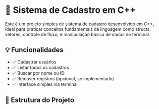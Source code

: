 # 🧾 Sistema de Cadastro em C++

Este é um projeto simples de sistema de cadastro desenvolvido em C++, ideal para praticar conceitos fundamentais da linguagem como structs, vetores, controle de fluxo, e manipulação básica de dados no terminal.

## 💡 Funcionalidades

- ✅ Cadastrar usuários
- ✅ Listar todos os cadastros
- ✅ Buscar por nome ou ID
- ✅ Remover registros (opcional, se implementado)
- ✅ Interface simples via terminal

## 📁 Estrutura do Projeto

